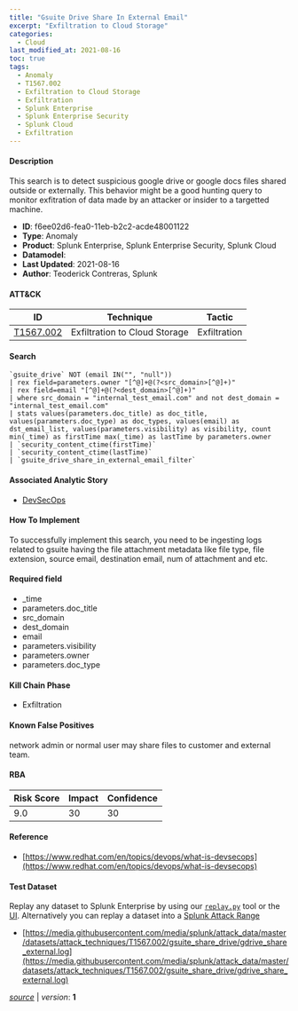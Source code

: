 ```yaml
---
title: "Gsuite Drive Share In External Email"
excerpt: "Exfiltration to Cloud Storage"
categories:
  - Cloud
last_modified_at: 2021-08-16
toc: true
tags:
  - Anomaly
  - T1567.002
  - Exfiltration to Cloud Storage
  - Exfiltration
  - Splunk Enterprise
  - Splunk Enterprise Security
  - Splunk Cloud
  - Exfiltration
---
```




#### Description

This search is to detect suspicious google drive or google docs files shared outside or externally. This behavior might be a good hunting query to monitor exfitration of data made by an attacker or insider to a targetted machine.

- **ID**: f6ee02d6-fea0-11eb-b2c2-acde48001122
- **Type**: Anomaly
- **Product**: Splunk Enterprise, Splunk Enterprise Security, Splunk Cloud
- **Datamodel**: 
- **Last Updated**: 2021-08-16
- **Author**: Teoderick Contreras, Splunk


#### ATT&CK

| ID          | Technique   | Tactic       |
| ----------- | ----------- |--------------|
| [T1567.002](https://attack.mitre.org/techniques/T1567/002/) | Exfiltration to Cloud Storage | Exfiltration |


#### Search

```
`gsuite_drive` NOT (email IN("", "null")) 
| rex field=parameters.owner "[^@]+@(?<src_domain>[^@]+)" 
| rex field=email "[^@]+@(?<dest_domain>[^@]+)" 
| where src_domain = "internal_test_email.com" and not dest_domain = "internal_test_email.com" 
| stats values(parameters.doc_title) as doc_title, values(parameters.doc_type) as doc_types, values(email) as dst_email_list, values(parameters.visibility) as visibility, count min(_time) as firstTime max(_time) as lastTime by parameters.owner 
| `security_content_ctime(firstTime)` 
| `security_content_ctime(lastTime)` 
| `gsuite_drive_share_in_external_email_filter`
```

#### Associated Analytic Story
* [DevSecOps](/stories/devsecops)


#### How To Implement
To successfully implement this search, you need to be ingesting logs related to gsuite having the file attachment metadata like file type, file extension, source email, destination email, num of attachment and etc.

#### Required field
* _time
* parameters.doc_title
* src_domain
* dest_domain
* email
* parameters.visibility
* parameters.owner
* parameters.doc_type


#### Kill Chain Phase
* Exfiltration


#### Known False Positives
network admin or normal user may share files to customer and external team.



#### RBA

| Risk Score  | Impact      | Confidence   |
| ----------- | ----------- |--------------|
| 9.0 | 30 | 30 |



#### Reference

* [https://www.redhat.com/en/topics/devops/what-is-devsecops](https://www.redhat.com/en/topics/devops/what-is-devsecops)



#### Test Dataset
Replay any dataset to Splunk Enterprise by using our [`replay.py`](https://github.com/splunk/attack_data#using-replaypy) tool or the [UI](https://github.com/splunk/attack_data#using-ui).
Alternatively you can replay a dataset into a [Splunk Attack Range](https://github.com/splunk/attack_range#replay-dumps-into-attack-range-splunk-server)

* [https://media.githubusercontent.com/media/splunk/attack_data/master/datasets/attack_techniques/T1567.002/gsuite_share_drive/gdrive_share_external.log](https://media.githubusercontent.com/media/splunk/attack_data/master/datasets/attack_techniques/T1567.002/gsuite_share_drive/gdrive_share_external.log)


[_source_](https://github.com/splunk/security_content/tree/develop/detections/cloud/gsuite_drive_share_in_external_email.yml) | _version_: **1**